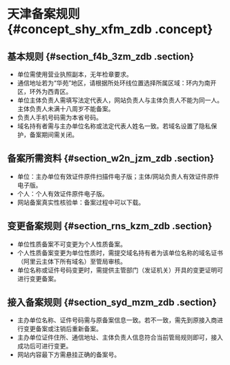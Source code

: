 # 天津备案规则 {#concept_shy_xfm_zdb .concept}

## 基本规则 {#section_f4b_3zm_zdb .section}

-   单位需使用营业执照副本，无年检章要求。
-   通信地址若为“华苑”地区，请根据所处环线位置选择所属区域：环内为南开区，环外为西青区。
-   单位主体负责人需填写法定代表人，网站负责人与主体负责人不能为同一人。主体负责人未满十八周岁不能备案。
-   负责人手机号码需为本省号码。
-   域名持有者需与主办单位名称或法定代表人姓名一致。若域名设置了隐私保护，备案期间需关闭。

## 备案所需资料 {#section_w2n_jzm_zdb .section}

-   单位：主办单位有效证件原件扫描件电子版；主体/网站负责人有效证件原件电子版。
-   个人：个人有效证件原件电子版。
-   网站备案真实性核验单：备案过程中可以下载。

## 变更备案规则 {#section_rns_kzm_zdb .section}

-   单位性质备案不可变更为个人性质备案。
-   个人性质备案变更为单位性质时，需提交域名持有者为该单位名称的域名证书（阿里云主体下所有域名）至管局审核。
-   单位名称或证件号码变更时，需提供主管部门（发证机关）开具的变更证明可进行变更备案。

## 接入备案规则 {#section_syd_mzm_zdb .section}

-   主办单位名称、证件号码需与原备案信息一致。若不一致，需先到原接入商进行变更备案或注销后重新备案。
-   主办单位证件住所、通信地址、主体负责人信息符合当前管局规则即可，接入成功后可进行变更。
-   网站内容最下方需悬挂正确的备案号。

